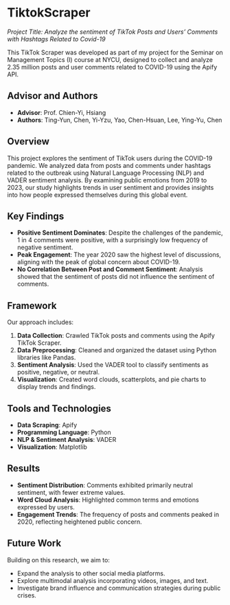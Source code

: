 # TiktokScraper
*Project Title: Analyze the sentiment of TikTok Posts and Users’ Comments with Hashtags Related to Covid-19*

This TikTok Scraper was developed as part of my project for the Seminar on Management Topics (I) course at NYCU, designed to collect and analyze 2.35 million posts and user comments related to COVID-19 using the Apify API.

## Advisor and Authors
* **Advisor**: Prof. Chien-Yi, Hsiang
* **Authors**: Ting-Yun, Chen, Yi-Yzu, Yao, Chen-Hsuan, Lee, Ying-Yu, Chen

## Overview
This project explores the sentiment of TikTok users during the COVID-19 pandemic. We analyzed data from posts and comments under hashtags related to the outbreak using Natural Language Processing (NLP) and VADER sentiment analysis. By examining public emotions from 2019 to 2023, our study highlights trends in user sentiment and provides insights into how people expressed themselves during this global event.

## Key Findings
* **Positive Sentiment Dominates**: Despite the challenges of the pandemic, 1 in 4 comments were positive, with a surprisingly low frequency of negative sentiment.
* **Peak Engagement**: The year 2020 saw the highest level of discussions, aligning with the peak of global concern about COVID-19.
* **No Correlation Between Post and Comment Sentiment**: Analysis showed that the sentiment of posts did not influence the sentiment of comments.

## Framework
Our approach includes:
1. **Data Collection**: Crawled TikTok posts and comments using the Apify TikTok Scraper.
2. **Data Preprocessing**: Cleaned and organized the dataset using Python libraries like Pandas.
3. **Sentiment Analysis**: Used the VADER tool to classify sentiments as positive, negative, or neutral.
4. **Visualization**: Created word clouds, scatterplots, and pie charts to display trends and findings.

## Tools and Technologies
* **Data Scraping**: Apify
* **Programming Language**: Python
* **NLP & Sentiment Analysis**: VADER
* **Visualization**: Matplotlib

## Results
* **Sentiment Distribution**: Comments exhibited primarily neutral sentiment, with fewer extreme values.
* **Word Cloud Analysis**: Highlighted common terms and emotions expressed by users.
* **Engagement Trends**: The frequency of posts and comments peaked in 2020, reflecting heightened public concern.

## Future Work
Building on this research, we aim to:
* Expand the analysis to other social media platforms.
* Explore multimodal analysis incorporating videos, images, and text.
* Investigate brand influence and communication strategies during public crises.

